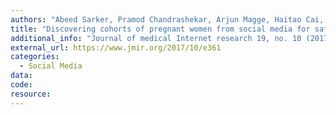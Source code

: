 ```yaml
---
authors: "Abeed Sarker, Pramod Chandrashekar, Arjun Magge, Haitao Cai, Ari Klein, Graciela Gonzalez"
title: "Discovering cohorts of pregnant women from social media for safety surveillance and analysis"
additional_info: "Journal of medical Internet research 19, no. 10 (2017): e361."
external_url: https://www.jmir.org/2017/10/e361
categories:
  - Social Media
data:
code: 
resource:
---
```

